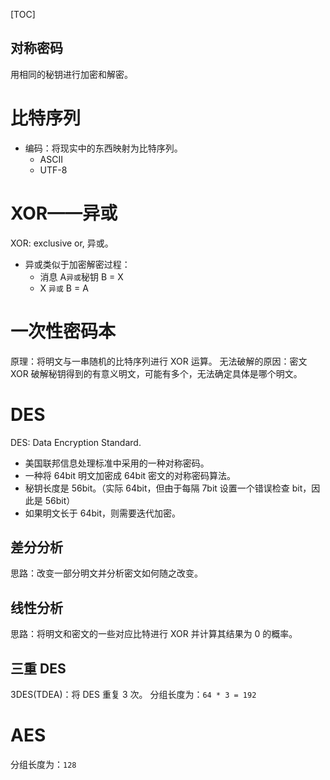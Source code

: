 [TOC]

对称密码
---
用相同的秘钥进行加密和解密。

# 比特序列
* 编码：将现实中的东西映射为比特序列。
  * ASCII
  * UTF-8

# XOR——异或
XOR: exclusive or, 异或。
* 异或类似于加密解密过程：
  * 消息 A`异或`秘钥 B = X
  * X `异或` B = A


# 一次性密码本
原理：将明文与一串随机的比特序列进行 XOR 运算。
无法破解的原因：密文 XOR 破解秘钥得到的有意义明文，可能有多个，无法确定具体是哪个明文。

# DES
DES: Data Encryption Standard.
* 美国联邦信息处理标准中采用的一种对称密码。
* 一种将 64bit 明文加密成 64bit 密文的对称密码算法。
* 秘钥长度是 56bit。（实际 64bit，但由于每隔 7bit 设置一个错误检查 bit，因此是 56bit）
* 如果明文长于 64bit，则需要迭代加密。

## 差分分析
思路：改变一部分明文并分析密文如何随之改变。

## 线性分析
思路：将明文和密文的一些对应比特进行 XOR 并计算其结果为 0 的概率。

## 三重 DES
3DES(TDEA)：将 DES 重复 3 次。
分组长度为：`64 * 3 = 192`

# AES
分组长度为：`128`

